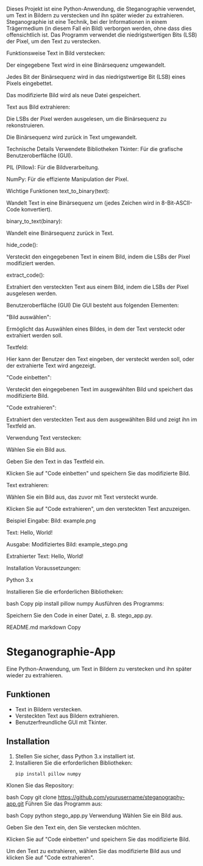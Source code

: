 Dieses Projekt ist eine Python-Anwendung, die Steganographie verwendet, um Text in Bildern zu verstecken und ihn später wieder zu extrahieren. Steganographie ist eine Technik, bei der Informationen in einem Trägermedium (in diesem Fall ein Bild) verborgen werden, ohne dass dies offensichtlich ist. Das Programm verwendet die niedrigstwertigen Bits (LSB) der Pixel, um den Text zu verstecken.

Funktionsweise
Text in Bild verstecken:

Der eingegebene Text wird in eine Binärsequenz umgewandelt.

Jedes Bit der Binärsequenz wird in das niedrigstwertige Bit (LSB) eines Pixels eingebettet.

Das modifizierte Bild wird als neue Datei gespeichert.

Text aus Bild extrahieren:

Die LSBs der Pixel werden ausgelesen, um die Binärsequenz zu rekonstruieren.

Die Binärsequenz wird zurück in Text umgewandelt.

Technische Details
Verwendete Bibliotheken
Tkinter: Für die grafische Benutzeroberfläche (GUI).

PIL (Pillow): Für die Bildverarbeitung.

NumPy: Für die effiziente Manipulation der Pixel.

Wichtige Funktionen
text_to_binary(text):

Wandelt Text in eine Binärsequenz um (jedes Zeichen wird in 8-Bit-ASCII-Code konvertiert).

binary_to_text(binary):

Wandelt eine Binärsequenz zurück in Text.

hide_code():

Versteckt den eingegebenen Text in einem Bild, indem die LSBs der Pixel modifiziert werden.

extract_code():

Extrahiert den versteckten Text aus einem Bild, indem die LSBs der Pixel ausgelesen werden.

Benutzeroberfläche (GUI)
Die GUI besteht aus folgenden Elementen:

"Bild auswählen":

Ermöglicht das Auswählen eines Bildes, in dem der Text versteckt oder extrahiert werden soll.

Textfeld:

Hier kann der Benutzer den Text eingeben, der versteckt werden soll, oder der extrahierte Text wird angezeigt.

"Code einbetten":

Versteckt den eingegebenen Text im ausgewählten Bild und speichert das modifizierte Bild.

"Code extrahieren":

Extrahiert den versteckten Text aus dem ausgewählten Bild und zeigt ihn im Textfeld an.

Verwendung
Text verstecken:

Wählen Sie ein Bild aus.

Geben Sie den Text in das Textfeld ein.

Klicken Sie auf "Code einbetten" und speichern Sie das modifizierte Bild.

Text extrahieren:

Wählen Sie ein Bild aus, das zuvor mit Text versteckt wurde.

Klicken Sie auf "Code extrahieren", um den versteckten Text anzuzeigen.

Beispiel
Eingabe:
Bild: example.png

Text: Hello, World!

Ausgabe:
Modifiziertes Bild: example_stego.png

Extrahierter Text: Hello, World!

Installation
Voraussetzungen:

Python 3.x

Installieren Sie die erforderlichen Bibliotheken:

bash
Copy
pip install pillow numpy
Ausführen des Programms:

Speichern Sie den Code in einer Datei, z. B. stego_app.py.


README.md
markdown
Copy
# Steganographie-App

Eine Python-Anwendung, um Text in Bildern zu verstecken und ihn später wieder zu extrahieren.

## Funktionen
- Text in Bildern verstecken.
- Versteckten Text aus Bildern extrahieren.
- Benutzerfreundliche GUI mit Tkinter.

## Installation
1. Stellen Sie sicher, dass Python 3.x installiert ist.
2. Installieren Sie die erforderlichen Bibliotheken:
   ```bash
   pip install pillow numpy
Klonen Sie das Repository:

bash
Copy
git clone https://github.com/yourusername/steganography-app.git
Führen Sie das Programm aus:

bash
Copy
python stego_app.py
Verwendung
Wählen Sie ein Bild aus.

Geben Sie den Text ein, den Sie verstecken möchten.

Klicken Sie auf "Code einbetten" und speichern Sie das modifizierte Bild.

Um den Text zu extrahieren, wählen Sie das modifizierte Bild aus und klicken Sie auf "Code extrahieren".
